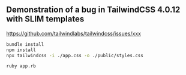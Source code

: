 ## Demonstration of a bug in TailwindCSS 4.0.12 with SLIM templates

https://github.com/tailwindlabs/tailwindcss/issues/xxx

```bash
bundle install
npm install
npx tailwindcss -i ./app.css -o ./public/styles.css

ruby app.rb
```
